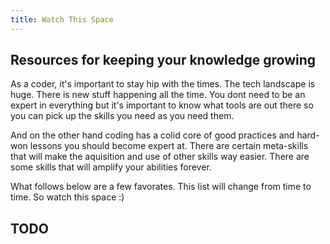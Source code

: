 ```yaml
---
title: Watch This Space
---
```


## Resources for keeping your knowledge growing

As a coder, it's important to stay hip with the times. The tech landscape is huge. There is new stuff happening all the time. You dont need to be an expert in everything but it's important to know what tools are out there so you can pick up the skills you need as you need them.

And on the other hand coding has a colid core of good practices and hard-won lessons you should become expert at. There are certain meta-skills that will make the aquisition and use of other skills way easier. There are some skills that will amplify your abilities forever.

What follows below are a few favorates. This list will change from time to time. So watch this space :)

## TODO
